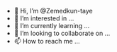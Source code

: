 - 👋 Hi, I’m @Zemedkun-taye
- 👀 I’m interested in ...
- 🌱 I’m currently learning ...
- 💞️ I’m looking to collaborate on ...
- 📫 How to reach me ...

<!---
Zemedkun-taye/Zemedkun-taye is a ✨ special ✨ repository because its `README.md` (this file) appears on your GitHub profile.
You can click the Preview link to take a look at your changes.
--->
